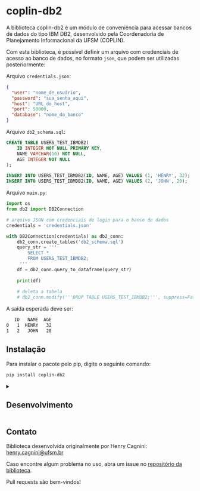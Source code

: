 # coplin-db2

A biblioteca coplin-db2 é um módulo de conveniência para acessar bancos de dados do tipo IBM DB2, desenvolvido pela 
Coordenadoria de Planejamento Informacional da UFSM (COPLIN).

Com esta biblioteca, é possível definir um arquivo com credenciais de acesso ao banco de dados, no formato `json`, que 
podem ser utilizadas posteriormente:

Arquivo `credentials.json`:

```json
{
  "user": "nome_de_usuário",
  "password": "sua_senha_aqui",
  "host": "URL_do_host",
  "port": 50000,
  "database": "nome_do_banco"
}
```

Arquivo `db2_schema.sql`:

```sql
CREATE TABLE USERS_TEST_IBMDB2(
    ID INTEGER NOT NULL PRIMARY KEY,
    NAME VARCHAR(10) NOT NULL,
    AGE INTEGER NOT NULL
);

INSERT INTO USERS_TEST_IBMDB2(ID, NAME, AGE) VALUES (1, 'HENRY', 32);
INSERT INTO USERS_TEST_IBMDB2(ID, NAME, AGE) VALUES (2, 'JOHN', 20);

```

Arquivo `main.py`:

```python
import os
from db2 import DB2Connection

# arquivo JSON com credenciais de login para o banco de dados
credentials = 'credentials.json'

with DB2Connection(credentials) as db2_conn:
    db2_conn.create_tables('db2_schema.sql')
    query_str = '''
        SELECT * 
        FROM USERS_TEST_IBMDB2;
     ''' 
    df = db2_conn.query_to_dataframe(query_str)
    
    print(df)
    
    # deleta a tabela
    # db2_conn.modify('''DROP TABLE USERS_TEST_IBMDB2;''', suppress=False)
```

A saída esperada deve ser:

```bash
   ID   NAME  AGE
0   1  HENRY   32
1   2   JOHN   20
```

## Instalação

Para instalar o pacote pelo pip, digite o seguinte comando:

```bash
pip install coplin-db2
```

<details>
<summary><h2>Desenvolvimento</h2></summary>

Este passo-a-passo refere-se às instruções para **desenvolvimento** do pacote. Se você deseja apenas usá-lo, siga para
a seção [Instalação](#instalação).

1. Instale o [Python Anaconda](https://www.anaconda.com/download) na sua máquina
2. Crie o ambiente virtual do anaconda e instale as bibliotecas necessárias com o comando

   ```bash
   conda env create -f environment.yml
   ```

3. Construa o pacote:

   ```bash
   python -m build
   ```

4. Instale-o localmente com 

5. Este repositório já conta com uma GitHub Action para publicar automaticamente no PyPi e TestPyPi. Consulte o arquivo 
   [python-publish.yml](.github/workflows/python-publish.yml) para detalhes da implementação.
  
   Todos os commits serão enviados para o TestPyPi, mas apenas commits com tags serão enviados para o PyPi:

   ```bash
   # alguma modificação no código fonte
   # ...
   git add .
   git commit -m "mensagem do commit"
   git push origin <tag_name> 
   ```
   
   Onde <tag_name> é um número no formato, por exemplo, `v1.4.1`.

   Um tutorial de publicação com GitHub Actions está disponível 
   [neste link](https://packaging.python.org/en/latest/guides/publishing-package-distribution-releases-using-github-actions-ci-cd-workflows/)

</details>

## Contato

Biblioteca desenvolvida originalmente por Henry Cagnini: [henry.cagnini@ufsm.br]()

Caso encontre algum problema no uso, abra um issue no [repositório da biblioteca](https://github.com/COPLIN-UFSM/db2).

Pull requests são bem-vindos!  